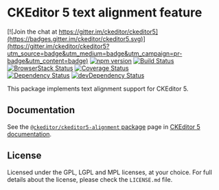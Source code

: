 CKEditor 5 text alignment feature
========================================

[![Join the chat at https://gitter.im/ckeditor/ckeditor5](https://badges.gitter.im/ckeditor/ckeditor5.svg)](https://gitter.im/ckeditor/ckeditor5?utm_source=badge&utm_medium=badge&utm_campaign=pr-badge&utm_content=badge)
[![npm version](https://badge.fury.io/js/%40ckeditor%2Fckeditor5-alignment.svg)](https://www.npmjs.com/package/@ckeditor/ckeditor5-alignment)
[![Build Status](https://travis-ci.org/ckeditor/ckeditor5-alignment.svg?branch=master)](https://travis-ci.org/ckeditor/ckeditor5-alignment)
[![BrowserStack Status](https://www.browserstack.com/automate/badge.svg?badge_key=d3hvenZqQVZERFQ5d09FWXdyT0ozVXhLaVltRFRjTTUyZGpvQWNmWVhUUT0tLUZqNlJ1YWRUd0RvdEVOaEptM1B2Q0E9PQ==--c9d3dee40b9b4471ff3fb516d9ecf8d09292c7e0)](https://www.browserstack.com/automate/public-build/d3hvenZqQVZERFQ5d09FWXdyT0ozVXhLaVltRFRjTTUyZGpvQWNmWVhUUT0tLUZqNlJ1YWRUd0RvdEVOaEptM1B2Q0E9PQ==--c9d3dee40b9b4471ff3fb516d9ecf8d09292c7e0)
[![Coverage Status](https://coveralls.io/repos/github/ckeditor/ckeditor5-alignment/badge.svg?branch=master)](https://coveralls.io/github/ckeditor/ckeditor5-alignment?branch=master)
<br>
[![Dependency Status](https://david-dm.org/ckeditor/ckeditor5-alignment/status.svg)](https://david-dm.org/ckeditor/ckeditor5-alignment)
[![devDependency Status](https://david-dm.org/ckeditor/ckeditor5-alignment/dev-status.svg)](https://david-dm.org/ckeditor/ckeditor5-alignment?type=dev)

This package implements text alignment support for CKEditor 5.

## Documentation

See the [`@ckeditor/ckeditor5-alignment` package](https://ckeditor5.github.io/docs/nightly/ckeditor5/latest/api/alignment.html) page in [CKEditor 5 documentation](https://ckeditor5.github.io/docs/nightly/ckeditor5/latest/).

## License

Licensed under the GPL, LGPL and MPL licenses, at your choice. For full details about the license, please check the `LICENSE.md` file.
